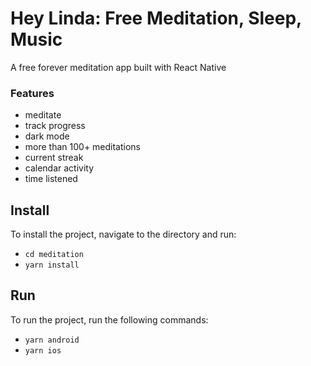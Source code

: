 # Hey Linda: Free Meditation, Sleep, Music

A free forever meditation app built with React Native

### Features

- meditate
- track progress
- dark mode
- more than 100+ meditations
- current streak
- calendar activity
- time listened

## Install

To install the project, navigate to the directory and run:

- `cd meditation`
- `yarn install`

## Run

To run the project, run the following commands:

- `yarn android`
- `yarn ios`
